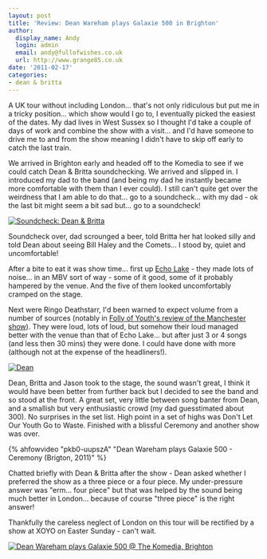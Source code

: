 ```yaml
---
layout: post
title: 'Review: Dean Wareham plays Galaxie 500 in Brighton'
author:
  display_name: Andy
  login: admin
  email: andy@fullofwishes.co.uk
  url: http://www.grange85.co.uk
date: '2011-02-17'
categories:
- dean & britta
---
```

A UK tour without including London... that's not only ridiculous but put me in a tricky position... which show would I go to, I eventually picked the easiest of the dates. My dad lives in West Sussex so I thought I'd take a couple of days of work and combine the show with a visit... and I'd have someone to drive me to and from the show meaning I didn't have to skip off early to catch the last train.

We arrived in Brighton early and headed off to the Komedia to see if we could catch Dean & Britta soundchecking. We arrived and slipped in. I introduced my dad to the band (and being my dad he instantly became more comfortable with them than I ever could). I still can't quite get over the weirdness that I am able to do that... go to a soundcheck... with my dad - ok the last bit might seem a bit sad but... go to a soundcheck!

<a data-flickr-embed="true" href="https://www.flickr.com/photos/grange85/5454352150/" title="Soundcheck: Dean &amp; Britta"><img src="https://live.staticflickr.com/5059/5454352150_f66a886cac_c.jpg" alt="Soundcheck: Dean &amp; Britta"></a>

Soundcheck over, dad scrounged a beer, told Britta her hat looked silly and told Dean about seeing Bill Haley and the Comets... I stood by, quiet and uncomfortable!

After a bite to eat it was show time... first up <a href="http://www.echolakeband.com/">Echo Lake</a> - they made lots of noise... in an MBV sort of way -  some of it good, some of it probably hampered by the venue. And the five of them looked uncomfortably cramped on the stage.


Next were Ringo Deathstarr, I'd been warned to expect volume from a number of sources (notably in <a href="http://follyfollyfolly.blogspot.com/2011/02/dean-wareham-plays-galaxie-500-ruby.html">Folly of Youth's review of the Manchester show</a>). They were loud, lots of loud, but somehow their loud managed better with the venue than that of Echo Lake... but after just 3 or 4 songs (and less then 30 mins) they were done. I could have done with more (although not at the expense of the headliners!).

<a data-flickr-embed="true" href="https://www.flickr.com/photos/grange85/5453741035/" title="Dean"><img src="https://live.staticflickr.com/5134/5453741035_4e345b1e64_c.jpg" alt="Dean"></a>

Dean, Britta and Jason took to the stage, the sound wasn't great, I think it would have been better from further back but I decided to see the band and so stood at the front. A great set, very little between song banter from Dean, and a smallish but very enthusiastic crowd (my dad guesstimated about 300). No surprises in the set list. High point in a set of highs was Don't Let Our Youth Go to Waste. Finished with a blissful Ceremony and another show was over.

{% ahfowvideo "pkb0-uupszA" "Dean Wareham plays Galaxie 500 - Ceremony (Brigton, 2011)" %}

Chatted briefly with Dean & Britta after the show - Dean asked whether I preferred the show as a three piece or a four piece. My under-pressure answer was "erm... four piece" but that was helped by the sound being much better in London... because of course "three piece" is the right answer!

Thankfully the careless neglect of London on this tour will be rectified by a show at XOYO on Easter Sunday - can't wait.

<a data-flickr-embed="true" href="https://www.flickr.com/photos/grange85/albums/72157625950504515" title="Dean Wareham plays Galaxie 500 @ The Komedia, Brighton"><img src="https://live.staticflickr.com/5093/5453742791_8b8363082a_b.jpg" alt="Dean Wareham plays Galaxie 500 @ The Komedia, Brighton"></a>

